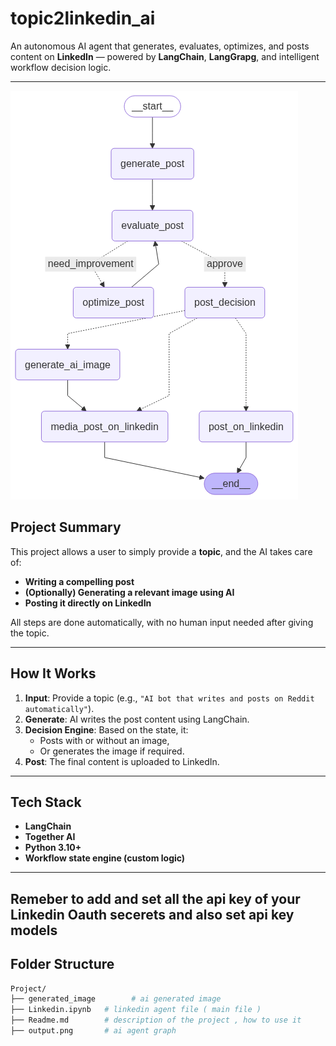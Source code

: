 #  topic2linkedin_ai

An autonomous AI agent that generates, evaluates, optimizes, and posts content on **LinkedIn** — powered by **LangChain**, **LangGrapg**, and intelligent workflow decision logic.

---



![agent graph representation image](output.png)

##  Project Summary

This project allows a user to simply provide a **topic**, and the AI takes care of:
-  **Writing a compelling post**
-  **(Optionally) Generating a relevant image using AI**
-  **Posting it directly on LinkedIn**

All steps are done automatically, with no human input needed after giving the topic.

---

##  How It Works

1. **Input**: Provide a topic (e.g., `"AI bot that writes and posts on Reddit automatically"`).
2. **Generate**: AI writes the post content using LangChain.
3. **Decision Engine**: Based on the state, it:
   - Posts with or without an image,
   - Or generates the image if required.
4. **Post**: The final content is uploaded to LinkedIn.

---

##  Tech Stack

-  **LangChain**
-  **Together AI**
-  **Python 3.10+**
-  **Workflow state engine (custom logic)**

---

## Remeber to add and set all the api key of your Linkedin Oauth secerets and also set api key models





##  Folder Structure

```bash
Project/
├── generated_image        # ai generated image
├── Linkedin.ipynb   # linkedin agent file ( main file )
├── Readme.md        # description of the project , how to use it
├── output.png       # ai agent graph